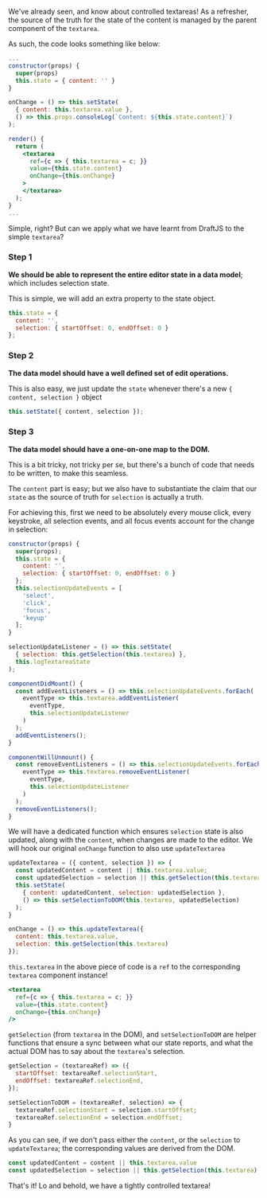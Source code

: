 We've already seen, and know about controlled textareas! As a refresher, the source of the truth for the state of the content is managed by the parent component of the `textarea`.

As such, the code looks something like below:

```jsx
...
constructor(props) {
  super(props)
  this.state = { content: '' }
}

onChange = () => this.setState(
  { content: this.textarea.value },
  () => this.props.consoleLog(`Content: ${this.state.content}`)
);

render() {
  return (
    <textarea
      ref={c => { this.textarea = c; }}
      value={this.state.content}
      onChange={this.onChange}
    >
    </textarea>
  );
}
...
```

Simple, right? But can we apply what we have learnt from DraftJS to the simple `textarea`?

### Step 1

**We should be able to represent the entire editor state in a data model**; which includes selection state.

This is simple, we will add an extra property to the state object.
```jsx
this.state = {
  content: '',
  selection: { startOffset: 0, endOffset: 0 }
};
```

### Step 2

**The data model should have a well defined set of edit operations.**

This is also easy, we just update the `state` whenever there's a new `{ content, selection }` object

```jsx
this.setState({ content, selection });
```

### Step 3
**The data model should have a one-on-one map to the DOM.**

This is a bit tricky, not tricky per se, but there's a bunch of code that needs to be written, to make this seamless.

The `content` part is easy; but we also have to substantiate the claim that our `state` as the source of truth for `selection` is actually a truth.

For achieving this, first we need to be absolutely every mouse click, every keystroke, all selection events, and all focus events account for the change in selection:

```jsx
constructor(props) {
  super(props);
  this.state = {
    content: '',
    selection: { startOffset: 0, endOffset: 0 }
  };
  this.selectionUpdateEvents = [
    'select',
    'click',
    'focus',
    'keyup'
  ];
}

selectionUpdateListener = () => this.setState(
  { selection: this.getSelection(this.textarea) },
  this.logTextareaState
);

componentDidMount() {
  const addEventListeners = () => this.selectionUpdateEvents.forEach(
    eventType => this.textarea.addEventListener(
      eventType,
      this.selectionUpdateListener
    )
  );
  addEventListeners();
}

componentWillUnmount() {
  const removeEventListeners = () => this.selectionUpdateEvents.forEach(
    eventType => this.textarea.removeEventListener(
      eventType,
      this.selectionUpdateListener
    )
  );
  removeEventListeners();
}
```

We will have a dedicated function which ensures `selection` state is also updated, along with the `content`, when changes are made to the editor. We will hook our original `onChange` function to also use `updateTextarea`

```jsx
updateTextarea = ({ content, selection }) => {
  const updatedContent = content || this.textarea.value;
  const updatedSelection = selection || this.getSelection(this.textarea);
  this.setState(
    { content: updatedContent, selection: updatedSelection },
    () => this.setSelectionToDOM(this.textarea, updatedSelection)
  );
}

onChange = () => this.updateTextarea({
  content: this.textarea.value,
  selection: this.getSelection(this.textarea)
});
```
`this.textarea` in the above piece of code is a `ref` to the corresponding `textarea` component instance!
```jsx
<textarea
  ref={c => { this.textarea = c; }}
  value={this.state.content}
  onChange={this.onChange}
/>
```

`getSelection` (from `textarea` in the DOM), and `setSelectionToDOM` are helper functions that ensure a sync between what our state reports, and what the actual DOM has to say about the `textarea`'s selection.

```jsx
getSelection = (textareaRef) => ({
  startOffset: textareaRef.selectionStart,
  endOffset: textareaRef.selectionEnd,
});

setSelectionToDOM = (textareaRef, selection) => {
  textareaRef.selectionStart = selection.startOffset;
  textareaRef.selectionEnd = selection.endOffset;
}
```

As you can see, if we don't pass either the `content`, or the `selection` to `updateTextarea`; the corresponding values are derived from the DOM.
```jsx
const updatedContent = content || this.textarea.value
const updatedSelection = selection || this.getSelection(this.textarea);
```

That's it! Lo and behold, we have a tightly controlled textarea!
